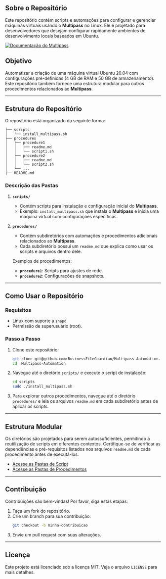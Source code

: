 
## Sobre o Repositório
Este repositório contém scripts e automações para configurar e gerenciar máquinas virtuais usando o **Multipass** no Linux. Ele é projetado para desenvolvedores que desejam configurar rapidamente ambientes de desenvolvimento locais baseados em Ubuntu.

[![Documentação do Multipass](https://img.shields.io/badge/Documentação%20do%20Multipass-Acesse%20aqui-blue)](https://canonical.com/multipass)

## Objetivo
Automatizar a criação de uma máquina virtual Ubuntu 20.04 com configurações pré-definidas (4 GB de RAM e 50 GB de armazenamento). Este repositório também fornece uma estrutura modular para outros procedimentos relacionados ao **Multipass**.

---

## Estrutura do Repositório

O repositório está organizado da seguinte forma:

```
├── scripts
│   └── install_multipass.sh
├── procedures
│   ├── procedure1
│   │   ├── readme.md
│   │   └── script1.sh
│   ├── procedure2
│   │   ├── readme.md
│   │   └── script2.sh
│   └── ...
├── README.md
```

### Descrição das Pastas

1. **`scripts/`**
   - Contém scripts para instalação e configuração inicial do **Multipass**.
   - Exemplo: `install_multipass.sh` que instala o **Multipass** e inicia uma máquina virtual com configurações específicas.

2. **`procedures/`**
   - Contém subdiretórios com automações e procedimentos adicionais relacionados ao **Multipass**.
   - Cada subdiretório possui um `readme.md` que explica como usar os scripts e arquivos dentro dele.

   Exemplos de procedimentos:
   - **`procedure1`**: Scripts para ajustes de rede.
   - **`procedure2`**: Configurações de snapshots.

---

## Como Usar o Repositório

### Requisitos
- Linux com suporte a `snapd`.
- Permissão de superusuário (root).

### Passo a Passo
1. Clone este repositório:
   ```bash
   git clone git@github.com:BusinessFileGuardian/Multipass-Automation.git
   cd  Multipass-Automation
   ```

2. Navegue até o diretório `scripts/` e execute o script de instalação:
   ```bash
   cd scripts
   sudo ./install_multipass.sh
   ```

3. Para explorar outros procedimentos, navegue até o diretório `procedures/` e leia os arquivos `readme.md` em cada subdiretório antes de aplicar os scripts.

---

## Estrutura Modular
Os diretórios são projetados para serem autossuficientes, permitindo a reutilização de scripts em diferentes contextos. Certifique-se de verificar as dependências e pré-requisitos listados nos arquivos `readme.md` de cada procedimento antes de executá-los.
- [Acesse as Pastas de Script](./script)
- [Acesse as Pastas de Procedimentos](./procedures)


---

## Contribuição
Contribuições são bem-vindas! Por favor, siga estas etapas:
1. Faça um fork do repositório.
2. Crie um branch para sua contribuição:
   ```bash
   git checkout -b minha-contribuicao
   ```
3. Envie um pull request com suas alterações.

---

## Licença
Este projeto está licenciado sob a licença MIT. Veja o arquivo `LICENSE` para mais detalhes.


